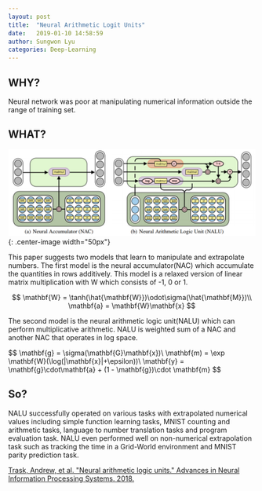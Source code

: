 ```yaml
---
layout: post
title:  "Neural Arithmetic Logit Units"
date:   2019-01-10 14:58:59
author: Sungwon Lyu
categories: Deep-Learning
---
```


## WHY? 
Neural network was poor at manipulating numerical information outside the range of training set.

## WHAT?

![image](/assets/images/nalu.png){: .center-image width="50px"}

This paper suggests two models that learn to manipulate and extrapolate numbers. The first model is the neural accumulator(NAC) which accumulate the quantities in rows additively. This model is a relaxed version of linear matrix multiplication with W which consists of -1, 0 or 1. 

$$
\mathbf{W} = \tanh(\hat{\mathbf{W}})\odot\sigma(\hat{\mathbf{M}})\\
\mathbf{a} = \mathbf{W}\mathbf{x}
$$
 
The second model is the neural arithmetic logic unit(NALU) which can perform multiplicative arithmetic. NALU is weighted sum of a NAC and another NAC that operates in log space.  

$$
\mathbf{g} = \sigma(\mathbf{G}\mathbf{x})\\
\mathbf{m) = \exp \mathbf{W}(\log(|\mathbf{x}|+\epsilon))\\
\mathbf{y} = \mathbf{g}\cdot\mathbf{a} + (1 - \mathbf{g})\cdot \mathbf{m}
$$

## So?
NALU successfully operated on various tasks with extrapolated numerical values including simple function learning tasks, MNIST counting and arithmetic tasks, language to number translation tasks and program evaluation task. NALU even performed well on non-numerical extrapolation task such as tracking the time in a Grid-World environment and MNIST parity prediction task. 

[Trask, Andrew, et al. "Neural arithmetic logic units." Advances in Neural Information Processing Systems. 2018.](http://papers.nips.cc/paper/8027-neural-arithmetic-logic-units)
